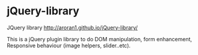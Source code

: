 jQuery-library
==============
JQuery library
http://aroran1.github.io/jQuery-library/

This is a jQuery plugin library to do DOM manipulation, form enhancement, Responsive behaviour (image helpers, slider..etc).
